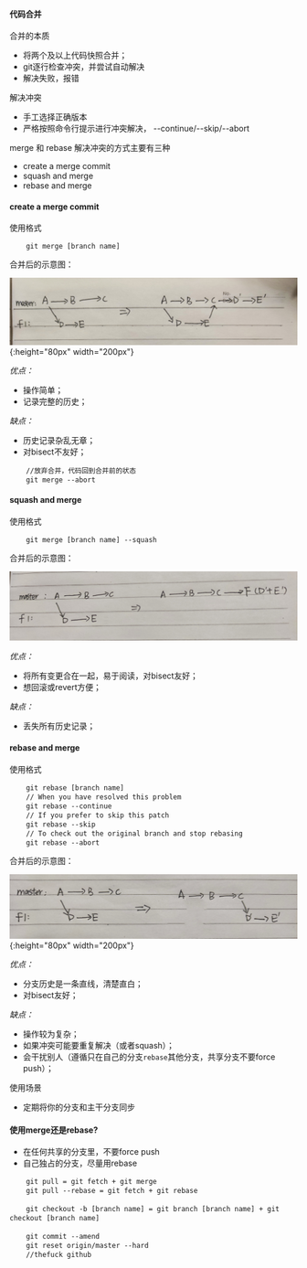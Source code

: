 #### 代码合并
合并的本质
+ 将两个及以上代码快照合并；
+ git逐行检查冲突，并尝试自动解决
+ 解决失败，报错

解决冲突

+ 手工选择正确版本
+ 严格按照命令行提示进行冲突解决， --continue/--skip/--abort

merge 和 rebase 解决冲突的方式主要有三种
+ create a merge commit
+ squash and merge
+ rebase and merge

#### create a merge commit
使用格式

```
    git merge [branch name]
```
合并后的示意图：

![merge 后的路线图](https://github.com/FredaFei/blogs/blob/master/articles/git/images/merge.jpg){:height="80px" width="200px"}

*优点：*
+ 操作简单；
+ 记录完整的历史；

*缺点：*
+ 历史记录杂乱无章；
+ 对bisect不友好；

```
    //放弃合并，代码回到合并前的状态
    git merge --abort
```

#### squash and merge
使用格式
```
    git merge [branch name] --squash
```
合并后的示意图：

![squash 后的路线图](https://github.com/FredaFei/blogs/blob/master/articles/git/images/squash.jpg)

*优点：*
+ 将所有变更合在一起，易于阅读，对bisect友好；
+ 想回滚或revert方便；

*缺点：*
+ 丢失所有历史记录；


#### rebase and merge
使用格式

```
    git rebase [branch name]
    // When you have resolved this problem
    git rebase --continue
    // If you prefer to skip this patch
    git rebase --skip
    // To check out the original branch and stop rebasing 
    git rebase --abort
```
合并后的示意图：

![rebase 后的路线图](https://github.com/FredaFei/blogs/blob/master/articles/git/images/rebase.jpg){:height="80px" width="200px"}


*优点：*
+ 分支历史是一条直线，清楚直白；
+ 对bisect友好；

*缺点：*
+ 操作较为复杂；
+ 如果冲突可能要重复解决（或者squash）；
+ 会干扰别人（遵循只在自己的分支`rebase`其他分支，共享分支不要force push）；

使用场景
+ 定期将你的分支和主干分支同步

#### 使用merge还是rebase?
+ 在任何共享的分支里，不要force push
+ 自己独占的分支，尽量用rebase


``` 
    git pull = git fetch + git merge
    git pull --rebase = git fetch + git rebase

    git checkout -b [branch name] = git branch [branch name] + git checkout [branch name]

    git commit --amend
    git reset origin/master --hard
    //thefuck github
```